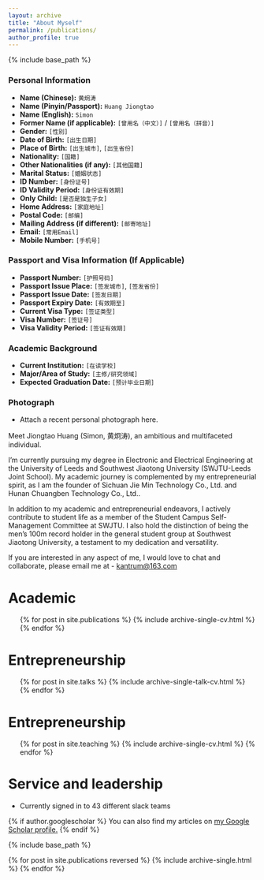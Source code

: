 ```yaml
---
layout: archive
title: "About Myself"
permalink: /publications/
author_profile: true
---
```


{% include base_path %}
### Personal Information
- **Name (Chinese):** `黄炯涛`
- **Name (Pinyin/Passport):** `Huang Jiongtao`
- **Name (English):** `Simon`
- **Former Name (if applicable):** `[曾用名（中文）]` / `[曾用名（拼音）]`
- **Gender:** `[性别]`
- **Date of Birth:** `[出生日期]`
- **Place of Birth:** `[出生城市]`, `[出生省份]`
- **Nationality:** `[国籍]`
- **Other Nationalities (if any):** `[其他国籍]`
- **Marital Status:** `[婚姻状态]`
- **ID Number:** `[身份证号]`
- **ID Validity Period:** `[身份证有效期]`
- **Only Child:** `[是否是独生子女]`
- **Home Address:** `[家庭地址]`
- **Postal Code:** `[邮编]`
- **Mailing Address (if different):** `[邮寄地址]`
- **Email:** `[常用Email]`
- **Mobile Number:** `[手机号]`

### Passport and Visa Information (If Applicable)
- **Passport Number:** `[护照号码]`
- **Passport Issue Place:** `[签发城市]`, `[签发省份]`
- **Passport Issue Date:** `[签发日期]`
- **Passport Expiry Date:** `[有效期至]`
- **Current Visa Type:** `[签证类型]`
- **Visa Number:** `[签证号]`
- **Visa Validity Period:** `[签证有效期]`

### Academic Background
- **Current Institution:** `[在读学校]`
- **Major/Area of Study:** `[主修/研究领域]`
- **Expected Graduation Date:** `[预计毕业日期]`

### Photograph
- Attach a recent personal photograph here.







Meet Jiongtao Huang (Simon, 黄炯涛), an ambitious and multifaceted individual.

I’m currently pursuing my degree in Electronic and Electrical Engineering at the University of Leeds and Southwest Jiaotong University (SWJTU-Leeds Joint School). My academic journey is complemented by my entrepreneurial spirit, as I am the founder of Sichuan Jie Min Technology Co., Ltd. and Hunan Chuangben Technology Co., Ltd..

In addition to my academic and entrepreneurial endeavors, I actively contribute to student life as a member of the Student Campus Self-Management Committee at SWJTU. I also hold the distinction of being the men’s 100m record holder in the general student group at Southwest Jiaotong University, a testament to my dedication and versatility.

If you are interested in any aspect of me, I would love to chat and collaborate, please email me at - kantrum@163.com


Academic
======
  <ul>{% for post in site.publications %}
    {% include archive-single-cv.html %}
  {% endfor %}</ul>
  
Entrepreneurship
======
  <ul>{% for post in site.talks %}
    {% include archive-single-talk-cv.html %}
  {% endfor %}</ul>
  
Entrepreneurship
======
  <ul>{% for post in site.teaching %}
    {% include archive-single-cv.html %}
  {% endfor %}</ul>
  
Service and leadership
======
* Currently signed in to 43 different slack teams









{% if author.googlescholar %}
  You can also find my articles on <u><a href="{{author.googlescholar}}">my Google Scholar profile</a>.</u>
{% endif %}

{% include base_path %}

{% for post in site.publications reversed %}
  {% include archive-single.html %}
{% endfor %}
